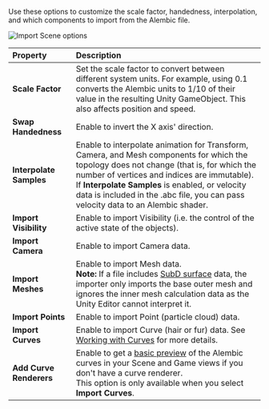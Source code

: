 
Use these options to customize the scale factor, handedness, interpolation, and which components to import from the Alembic file.

![Import Scene options](images/abc_import_options_A.png)

| Property | Description |
|:---|:---|
| __Scale Factor__ | Set the scale factor to convert between different system units. For example, using 0.1 converts the Alembic units to 1/10 of their value in the resulting Unity GameObject. This also affects position and speed. |
| __Swap Handedness__ | Enable to invert the X axis' direction. |
| __Interpolate Samples__ | Enable to interpolate animation for Transform, Camera, and Mesh components for which the topology does not change (that is, for which the number of vertices and indices are immutable).<br/>If **Interpolate Samples** is enabled, or velocity data is included in the .abc file, you can pass velocity data to an Alembic shader. |
| __Import Visibility__ | Enable to import Visibility (i.e. the control of the active state of the objects). |
| __Import Camera__ | Enable to import Camera data. |
| __Import Meshes__ | Enable to import Mesh data.<br />**Note:** If a file includes [SubD surface](https://en.wikipedia.org/wiki/Subdivision_surface) data, the importer only imports the base outer mesh and ignores the inner mesh calculation data as the Unity Editor cannot interpret it. |
| __Import Points__ | Enable to import Point (particle cloud) data. |
| __Import Curves__ | Enable to import Curve (hair or fur) data. See [Working with Curves](curves.md) for more details. |
| __Add Curve Renderers__ | Enable to get a [basic preview](curves.md#rendering-alembic-curves) of the Alembic curves in your Scene and Game views if you don't have a curve renderer.<br />This option is only available when you select __Import Curves__. |
